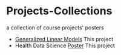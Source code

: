 # Projects-Collections
a collection of course projects' posters 

* [Generalized Linear Models](https://github.com/statsym/Projects-Collections/blob/main/glm.pdf) This project
* Health Data Science [Poster](https://github.com/statsym/Projects-Collections/blob/main/hds.pdf) This project 

